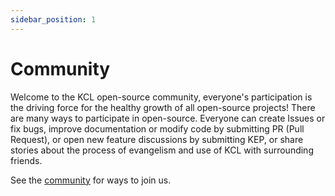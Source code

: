 ```yaml
---
sidebar_position: 1
---
```

# Community

Welcome to the KCL open-source community, everyone's participation is the driving force for the healthy growth of all open-source projects! There are many ways to participate in open-source. Everyone can create Issues or fix bugs, improve documentation or modify code by submitting PR (Pull Request), or open new feature discussions by submitting KEP, or share stories about the process of evangelism and use of KCL with surrounding friends.

See the [community](https://github.com/KusionStack/community) for ways to join us.
